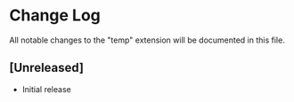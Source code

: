 # Change Log

All notable changes to the "temp" extension will be documented in this file.

## [Unreleased]

- Initial release
